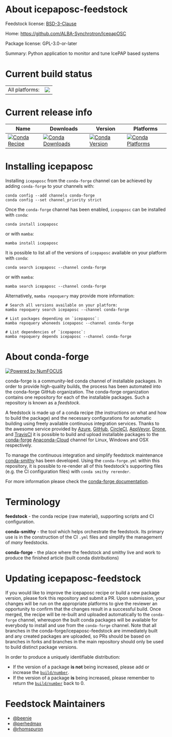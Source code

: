 About icepaposc-feedstock
=========================

Feedstock license: [BSD-3-Clause](https://github.com/conda-forge/icepaposc-feedstock/blob/main/LICENSE.txt)

Home: https://github.com/ALBA-Synchrotron/IcepapOSC

Package license: GPL-3.0-or-later

Summary: Python application to monitor and tune IcePAP based systems

Current build status
====================


<table><tr><td>All platforms:</td>
    <td>
      <a href="https://dev.azure.com/conda-forge/feedstock-builds/_build/latest?definitionId=13650&branchName=main">
        <img src="https://dev.azure.com/conda-forge/feedstock-builds/_apis/build/status/icepaposc-feedstock?branchName=main">
      </a>
    </td>
  </tr>
</table>

Current release info
====================

| Name | Downloads | Version | Platforms |
| --- | --- | --- | --- |
| [![Conda Recipe](https://img.shields.io/badge/recipe-icepaposc-green.svg)](https://anaconda.org/conda-forge/icepaposc) | [![Conda Downloads](https://img.shields.io/conda/dn/conda-forge/icepaposc.svg)](https://anaconda.org/conda-forge/icepaposc) | [![Conda Version](https://img.shields.io/conda/vn/conda-forge/icepaposc.svg)](https://anaconda.org/conda-forge/icepaposc) | [![Conda Platforms](https://img.shields.io/conda/pn/conda-forge/icepaposc.svg)](https://anaconda.org/conda-forge/icepaposc) |

Installing icepaposc
====================

Installing `icepaposc` from the `conda-forge` channel can be achieved by adding `conda-forge` to your channels with:

```
conda config --add channels conda-forge
conda config --set channel_priority strict
```

Once the `conda-forge` channel has been enabled, `icepaposc` can be installed with `conda`:

```
conda install icepaposc
```

or with `mamba`:

```
mamba install icepaposc
```

It is possible to list all of the versions of `icepaposc` available on your platform with `conda`:

```
conda search icepaposc --channel conda-forge
```

or with `mamba`:

```
mamba search icepaposc --channel conda-forge
```

Alternatively, `mamba repoquery` may provide more information:

```
# Search all versions available on your platform:
mamba repoquery search icepaposc --channel conda-forge

# List packages depending on `icepaposc`:
mamba repoquery whoneeds icepaposc --channel conda-forge

# List dependencies of `icepaposc`:
mamba repoquery depends icepaposc --channel conda-forge
```


About conda-forge
=================

[![Powered by
NumFOCUS](https://img.shields.io/badge/powered%20by-NumFOCUS-orange.svg?style=flat&colorA=E1523D&colorB=007D8A)](https://numfocus.org)

conda-forge is a community-led conda channel of installable packages.
In order to provide high-quality builds, the process has been automated into the
conda-forge GitHub organization. The conda-forge organization contains one repository
for each of the installable packages. Such a repository is known as a *feedstock*.

A feedstock is made up of a conda recipe (the instructions on what and how to build
the package) and the necessary configurations for automatic building using freely
available continuous integration services. Thanks to the awesome service provided by
[Azure](https://azure.microsoft.com/en-us/services/devops/), [GitHub](https://github.com/),
[CircleCI](https://circleci.com/), [AppVeyor](https://www.appveyor.com/),
[Drone](https://cloud.drone.io/welcome), and [TravisCI](https://travis-ci.com/)
it is possible to build and upload installable packages to the
[conda-forge](https://anaconda.org/conda-forge) [Anaconda-Cloud](https://anaconda.org/)
channel for Linux, Windows and OSX respectively.

To manage the continuous integration and simplify feedstock maintenance
[conda-smithy](https://github.com/conda-forge/conda-smithy) has been developed.
Using the ``conda-forge.yml`` within this repository, it is possible to re-render all of
this feedstock's supporting files (e.g. the CI configuration files) with ``conda smithy rerender``.

For more information please check the [conda-forge documentation](https://conda-forge.org/docs/).

Terminology
===========

**feedstock** - the conda recipe (raw material), supporting scripts and CI configuration.

**conda-smithy** - the tool which helps orchestrate the feedstock.
                   Its primary use is in the construction of the CI ``.yml`` files
                   and simplify the management of *many* feedstocks.

**conda-forge** - the place where the feedstock and smithy live and work to
                  produce the finished article (built conda distributions)


Updating icepaposc-feedstock
============================

If you would like to improve the icepaposc recipe or build a new
package version, please fork this repository and submit a PR. Upon submission,
your changes will be run on the appropriate platforms to give the reviewer an
opportunity to confirm that the changes result in a successful build. Once
merged, the recipe will be re-built and uploaded automatically to the
`conda-forge` channel, whereupon the built conda packages will be available for
everybody to install and use from the `conda-forge` channel.
Note that all branches in the conda-forge/icepaposc-feedstock are
immediately built and any created packages are uploaded, so PRs should be based
on branches in forks and branches in the main repository should only be used to
build distinct package versions.

In order to produce a uniquely identifiable distribution:
 * If the version of a package **is not** being increased, please add or increase
   the [``build/number``](https://docs.conda.io/projects/conda-build/en/latest/resources/define-metadata.html#build-number-and-string).
 * If the version of a package **is** being increased, please remember to return
   the [``build/number``](https://docs.conda.io/projects/conda-build/en/latest/resources/define-metadata.html#build-number-and-string)
   back to 0.

Feedstock Maintainers
=====================

* [@beenje](https://github.com/beenje/)
* [@perhedmax](https://github.com/perhedmax/)
* [@rhomspuron](https://github.com/rhomspuron/)

